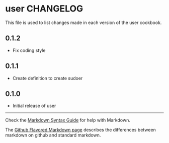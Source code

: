 # user CHANGELOG

This file is used to list changes made in each version of the user cookbook.

## 0.1.2
- Fix coding style

## 0.1.1
- Create definition to create sudoer

## 0.1.0
- Initial release of user

- - -
Check the [Markdown Syntax Guide](http://daringfireball.net/projects/markdown/syntax) for help with Markdown.

The [Github Flavored Markdown page](http://github.github.com/github-flavored-markdown/) describes the differences between markdown on github and standard markdown.
